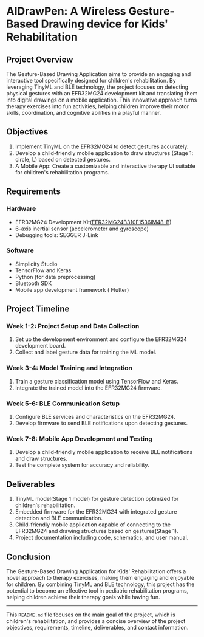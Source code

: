 # AIDrawPen: A Wireless Gesture-Based Drawing device for Kids' Rehabilitation

## Project Overview
The Gesture-Based Drawing Application aims to provide an engaging and interactive tool specifically designed for children's rehabilitation. By leveraging TinyML and BLE technology, the project focuses on detecting physical gestures with an EFR32MG24 development kit and translating them into digital drawings on a mobile application. This innovative approach turns therapy exercises into fun activities, helping children improve their motor skills, coordination, and cognitive abilities in a playful manner.

## Objectives
1. Implement TinyML on the EFR32MG24 to detect gestures accurately.
2. Develop a child-friendly mobile application to draw structures (Stage 1: circle, L) based on detected gestures.
3. A Mobile App: Create a customizable and interactive therapy UI suitable for children's rehabilitation programs.

## Requirements

### Hardware
- EFR32MG24 Development Kit([EFR32MG24B310F1536IM48-B](https://www.digikey.com/en/products/detail/silicon-labs/XG24-DK2601B/16184039?utm_adgroup=&utm_source=google&utm_medium=cpc&utm_campaign=PMax%20Shopping_Product_Low%20ROAS%20Categories&utm_term=&utm_content=&utm_id=go_cmp-20243063506_adg-_ad-__dev-c_ext-_prd-16184039_sig-Cj0KCQjwxqayBhDFARIsAANWRnQfgMTzgP86MRddp-77fYlwHySYL0fMVkaOqx001dWaH0p5y5KPSfUaAqKzEALw_wcB&gad_source=4&gclid=Cj0KCQjwxqayBhDFARIsAANWRnQfgMTzgP86MRddp-77fYlwHySYL0fMVkaOqx001dWaH0p5y5KPSfUaAqKzEALw_wcB))
- 6-axis inertial sensor (accelerometer and gyroscope)
- Debugging tools:  SEGGER J-Link

### Software
- Simplicity Studio
- TensorFlow and Keras
- Python (for data preprocessing)
- Bluetooth SDK
- Mobile app development framework ( Flutter)

## Project Timeline

### Week 1-2: Project Setup and Data Collection
1. Set up the development environment and configure the EFR32MG24 development board.
2. Collect and label gesture data for training the ML model.

### Week 3-4: Model Training and Integration
1. Train a gesture classification model using TensorFlow and Keras.
2. Integrate the trained model into the EFR32MG24 firmware.

### Week 5-6: BLE Communication Setup
1. Configure BLE services and characteristics on the EFR32MG24.
2. Develop firmware to send BLE notifications upon detecting gestures.

### Week 7-8: Mobile App Development and Testing
1. Develop a child-friendly mobile application to receive BLE notifications and draw structures.
2. Test the complete system for accuracy and reliability.

## Deliverables
1. TinyML model(Stage 1 model) for gesture detection optimized for children's rehabilitation.
2. Embedded firmware for the EFR32MG24 with integrated gesture detection and BLE communication.
3. Child-friendly mobile application capable of connecting to the EFR32MG24 and drawing structures based on gestures(Stage 1).
4. Project documentation including code, schematics, and user manual.

## Conclusion
The Gesture-Based Drawing Application for Kids' Rehabilitation offers a novel approach to therapy exercises, making them engaging and enjoyable for children. By combining TinyML and BLE technology, this project has the potential to become an effective tool in pediatric rehabilitation programs, helping children achieve their therapy goals while having fun.



---

This `README.md` file focuses on the main goal of the project, which is children's rehabilitation, and provides a concise overview of the project objectives, requirements, timeline, deliverables, and contact information.
```